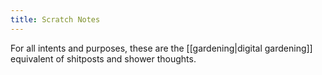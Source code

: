 ```yaml
---
title: Scratch Notes
---
```

For all intents and purposes, these are the [[gardening|digital gardening]] equivalent of shitposts and shower thoughts.